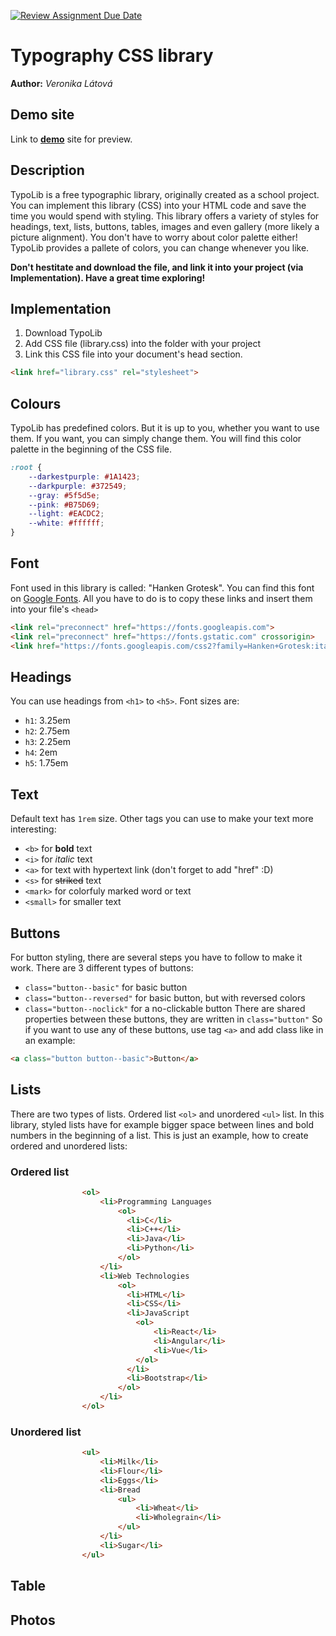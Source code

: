 [![Review Assignment Due Date](https://classroom.github.com/assets/deadline-readme-button-24ddc0f5d75046c5622901739e7c5dd533143b0c8e959d652212380cedb1ea36.svg)](https://classroom.github.com/a/zprwltzm)
# Typography CSS library
**Author:** *Veronika Látová*
## Demo site
Link to **[demo](https://pslib-cz.github.io/2023-l4-web-typographic-library-VeronikaLatova/)** site for preview.
## Description
TypoLib is a free typographic library, originally created as a school project.
You can implement this library (CSS) into your HTML code and save the time you would spend with styling. This library offers a variety of styles for headings, text, lists, buttons, tables, images and even gallery (more likely a picture alignment). You don't have to worry about color palette either! TypoLib provides a pallete of colors, you can change whenever you like.

**Don't hestitate and download the file, and link it into your project (via Implementation).
Have a great time exploring!**
## Implementation
1. Download TypoLib
2. Add CSS file (library.css) into the folder with your project
3. Link this CSS file into your document's head section.
```html
<link href="library.css" rel="stylesheet">
```
## Colours
TypoLib has predefined colors. But it is up to you, whether you want to use them. If you want, you can simply change them. You will find this color palette in the beginning of the CSS file.
```css
:root {
    --darkestpurple: #1A1423;
    --darkpurple: #372549;
    --gray: #5f5d5e;
    --pink: #B75D69;
    --light: #EACDC2;
    --white: #ffffff;
}
```
## Font
Font used in this library is called: "Hanken Grotesk". You can find this font on [Google Fonts](https://fonts.google.com/). All you have to do is to copy these links and insert them into your file's `<head>`
```html
<link rel="preconnect" href="https://fonts.googleapis.com">
<link rel="preconnect" href="https://fonts.gstatic.com" crossorigin>
<link href="https://fonts.googleapis.com/css2?family=Hanken+Grotesk:ital,wght@0,400;0,700;1,400&display=swap" rel="stylesheet">
```
## Headings
You can use headings from `<h1>` to `<h5>`. Font sizes are:
* `h1`: 3.25em
* `h2`: 2.75em
* `h3`: 2.25em
* `h4`: 2em
* `h5`: 1.75em
## Text
Default text has `1rem` size. Other tags you can use to make your text more interesting:
- `<b>` for **bold** text
- `<i>` for *italic* text
- `<a>` for text with hypertext link (don't forget to add "href" :D)
- `<s>` for ~~striked~~ text
- `<mark>` for colorfuly marked word or text
- `<small>` for smaller text
## Buttons
For button styling, there are several steps you have to follow to make it work.
There are 3 different types of buttons:
- `class="button--basic"` for basic button
- `class="button--reversed"` for basic button, but with reversed colors
- `class="button--noclick"` for a no-clickable button
There are shared properties between these buttons, they are written in `class="button"`
So if you want to use any of these buttons, use tag `<a>` and add class like in an example:
```html
<a class="button button--basic">Button</a>
```
## Lists
There are two types of lists. Ordered list `<ol>` and unordered `<ul>` list. In this library, styled lists have for example bigger space between lines and bold numbers in the beginning of a list.
This is just an example, how to create ordered and unordered lists:
### Ordered list
```html
                <ol>
                    <li>Programming Languages
                        <ol>
                          <li>C</li>
                          <li>C++</li>
                          <li>Java</li>
                          <li>Python</li>
                        </ol>
                    </li>
                    <li>Web Technologies
                        <ol>
                          <li>HTML</li>
                          <li>CSS</li>
                          <li>JavaScript
                            <ol>
                                <li>React</li>
                                <li>Angular</li>
                                <li>Vue</li>
                            </ol>
                          </li>
                          <li>Bootstrap</li>
                        </ol>
                    </li>
                </ol>
```
### Unordered list
```html
                <ul>
                    <li>Milk</li>
                    <li>Flour</li>
                    <li>Eggs</li>
                    <li>Bread
                        <ul>
                            <li>Wheat</li>
                            <li>Wholegrain</li>
                        </ul>
                    </li>
                    <li>Sugar</li>
                </ul>
```
## Table
## Photos
